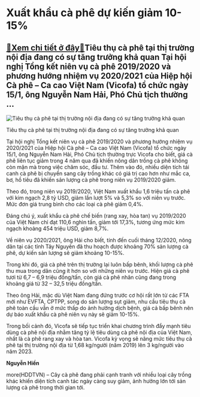 Xuất khẩu cà phê dự kiến giảm 10-15%
====================================

[:gift:Xem chi tiết ở đây:gift:](https://hddtvn.com/xuat-khau-ca-phe-du-kien-giam-10-15/)Tiêu thụ cà phê tại thị trường nội địa đang có sự tăng trưởng khả quan Tại hội nghị Tổng kết niên vụ cà phê 2019/2020 và phương hướng nhiệm vụ 2020/2021 của Hiệp hội Cà phê – Ca cao Việt Nam (Vicofa) tổ chức ngày 15/1, ông Nguyễn Nam Hải, Phó Chủ tịch thường …
--------------------------------------------------------------------------------------------------------------------------------------------------------------------------------------------------------------------------------------------------------------------





![Tiêu thụ cà phê tại thị trường nội địa đang có sự tăng trưởng khả quan](https://hddtvn.com/wp-content/uploads/2021/01/5049_cf.jpg "Tiêu thụ cà phê tại thị trường nội địa đang có sự tăng trưởng khả quan")


Tiêu thụ cà phê tại thị trường nội địa đang có sự tăng trưởng khả quan



Tại hội nghị Tổng kết niên vụ cà phê 2019/2020 và phương hướng nhiệm vụ 2020/2021 của Hiệp hội Cà phê – Ca cao Việt Nam (Vicofa) tổ chức ngày 15/1, ông Nguyễn Nam Hải, Phó Chủ tịch thường trực Vicofa cho biết, giá cà phê liên tục giảm trong 4 năm qua đã khiến nông dân trồng cà phê không còn mặn mà trong việc chăm sóc, đầu tư. Thêm vào đó, nhiều diện tích tái canh cà phê bị chuyển sang cây trồng khác có giá trị cao hơn như mắc ca, bơ, hồ tiêu đã khiến sản lượng cà phê trong niên vụ 2019/2020 giảm.


Theo đó, trong niên vụ 2019/2020, Việt Nam xuất khẩu 1,6 triệu tấn cà phê với kim ngạch 2,8 tỷ USD, giảm lần lượt 5% và 5,3% so với niên vụ trước. Mức đơn giá trung bình cho các loại cà phê giảm 0,4%.


Đáng chú ý, xuất khẩu cà phê chế biến (rang xay, hòa tan) vụ 2019/2020 của Việt Nam chỉ đạt 110,6 nghìn tấn, giảm tới 17,3%, tương ứng mức kim ngạch khoảng 454 triệu USD, giảm 8,7%.


Về niên vụ 2020/2021, ông Hải cho biết, tính đến cuối tháng 12/2020, nông dân tại các tỉnh Tây Nguyên đã thu hoạch được khoảng 70% sản lượng cà phê, dự kiến sản lượng sẽ giảm khoảng 10-15%.


Trong khi đó, giá cà phê trên thị trường lại luôn bấp bênh, khối lượng cà phê thu mua trong dân cũng ít hơn so với những niên vụ trước. Hiện giá cà phê tươi từ 6,7 – 6,9 triệu đồng/tấn, còn giá cà phê nhân cũng đang trong khoảng giá từ 32 – 32,5 triệu đồng/tấn.


Theo ông Hải, mặc dù Việt Nam đang đứng trước cơ hội rất lớn từ các FTA mới như EVFTA, CPTPP, song do sản lượng sụt giảm, nhu cầu tiêu thụ cà phê toàn cầu vẫn ở mức thấp do ảnh hưởng dịch bệnh, giá cả bấp bênh nên dự báo xuất khẩu cà phê niên vụ này sẽ giảm 10-15%.


Trong bối cảnh đó, Vicofa sẽ tiếp tục triển khai chương trình đẩy mạnh tiêu dùng cà phê nội địa nhằm tăng tỷ lệ tiêu dùng cà phê nội địa của Việt Nam, nhất là cà phê rang xay và hòa tan. Vicofa kỳ vọng sẽ nâng mức tiêu thụ cà phê tại thị trường nội địa từ 1,68 kg/người (năm 2019) lên 3 kg/người vào năm 2023.




**Nguyễn Hiền**



more(HDDTVN) – Cây cà phê đang phải cạnh tranh với nhiều loại cây trồng khác khiến diện tích canh tác ngày càng suy giảm, ảnh hưởng lớn tới sản lượng cà phê trong thời gian tới.

